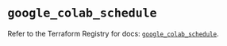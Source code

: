 # `google_colab_schedule`

Refer to the Terraform Registry for docs: [`google_colab_schedule`](https://registry.terraform.io/providers/hashicorp/google-beta/6.20.0/docs/resources/google_colab_schedule).
